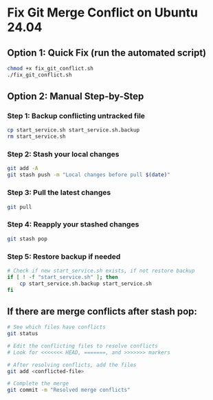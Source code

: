 # Fix Git Merge Conflict on Ubuntu 24.04

## Option 1: Quick Fix (run the automated script)
```bash
chmod +x fix_git_conflict.sh
./fix_git_conflict.sh
```

## Option 2: Manual Step-by-Step

### Step 1: Backup conflicting untracked file
```bash
cp start_service.sh start_service.sh.backup
rm start_service.sh
```

### Step 2: Stash your local changes
```bash
git add -A
git stash push -m "Local changes before pull $(date)"
```

### Step 3: Pull the latest changes
```bash
git pull
```

### Step 4: Reapply your stashed changes
```bash
git stash pop
```

### Step 5: Restore backup if needed
```bash
# Check if new start_service.sh exists, if not restore backup
if [ ! -f "start_service.sh" ]; then
    cp start_service.sh.backup start_service.sh
fi
```

## If there are merge conflicts after stash pop:
```bash
# See which files have conflicts
git status

# Edit the conflicting files to resolve conflicts
# Look for <<<<<<< HEAD, =======, and >>>>>>> markers

# After resolving conflicts, add the files
git add <conflicted-file>

# Complete the merge
git commit -m "Resolved merge conflicts"
```